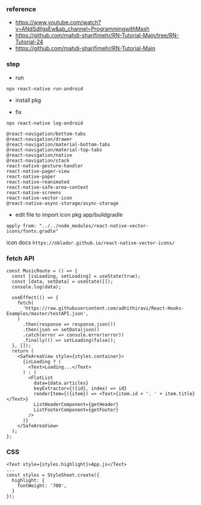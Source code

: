 


### reference

- https://www.youtube.com/watch?v=ANdSdIlgsEw&ab_channel=ProgrammingwithMash
- https://github.com/mahdi-sharifimehr/RN-Tutorial-Main/tree/RN-Tutorial-24
- https://github.com/mahdi-sharifimehr/RN-Tutorial-Main


### step

- run

```
npx react-native run-android
```

- install pkg

- fix
```
npx react-native log-android
```

```
@react-navigation/bottom-tabs
@react-navigation/drawer
@react-navigation/material-bottom-tabs
@react-navigation/material-top-tabs
@react-navigation/native
@react-navigation/stack
react-native-gesture-handler
react-native-pager-view
react-native-paper
react-native-reanimated
react-native-safe-area-context
react-native-screens
react-native-vector-icon
@react-native-async-storage/async-storage
```

- edit file to import icon pkg
  app/buildgradle

```
apply from: "../../node_modules/react-native-vector-icons/fonts.gradle"

```

icon docs
`https://oblador.github.io/react-native-vector-icons/`

### fetch API

```
const MusicRoute = () => {
  const [isLoading, setLoading] = useState(true);
  const [data, setData] = useState([]);
  console.log(data);

  useEffect(() => {
    fetch(
      'https://raw.githubusercontent.com/adhithiravi/React-Hooks-Examples/master/testAPI.json',
    )
      .then(response => response.json())
      .then(json => setData(json))
      .catch(error => console.error(error))
      .finally(() => setLoading(false));
  }, []);
  return (
    <SafeAreaView style={styles.container}>
      {isLoading ? (
        <Text>Loading...</Text>
      ) : (
        <FlatList
          data={data.articles}
          keyExtractor={({id}, index) => id}
          renderItem={({item}) => <Text>{item.id + '. ' + item.title}</Text>}
          ListHeaderComponent={getHeader}
          ListFooterComponent={getFooter}
        />
      )}
    </SafeAreaView>
  );
};

```

### CSS

```
<Text style={styles.highlight}>App.js</Text>
...
const styles = StyleSheet.create({
  highlight: {
    fontWeight: '700',
  }
});

```
